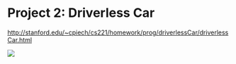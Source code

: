 # Project 2: Driverless Car

http://stanford.edu/~cpiech/cs221/homework/prog/driverlessCar/driverlessCar.html

![](http://stanford.edu/~cpiech/cs221/img/car3.png)